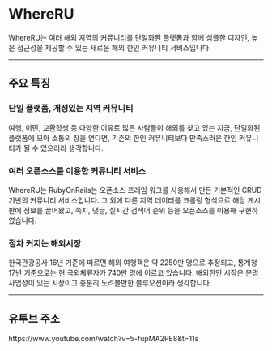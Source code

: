 <h1>WhereRU</h1>
<p>WhereRU는 여러 해외 지역의 커뮤니티를 단일화된 플랫폼과 함께 심플한 디자인, 높은 접근성을 제공할 수 있는 새로운 해외 한인 커뮤니티 서비스입니다. </p>

<hr>

<h2>주요 특징</h2>

<h3>단일 플랫폼, 개성있는 지역 커뮤니티</h3>
<p> 여행, 이민, 교환학생 등 다양한 이유로 많은 사람들이 해외를 찾고 있는 지금,
단일화된 플랫폼에 모아 소통의 장을 연다면, 기존의 한인 커뮤니티보다 만족스러운
한인 커뮤니티가 될 수 있으리라 생각합니다. </p>

<h3> 여러 오픈소스를 이용한 커뮤니티 서비스</h3>
<p> WhereRU는 RubyOnRails는 오픈소스 프레임 워크를 사용해서 만든 기본적인 CRUD 기반의 커뮤니티 서비스입니다.
그 외에 다른 지역 데이터를 크롤링 형식으로 해당 게시판에 정보를 끌어왔고,
쪽지, 댓글, 실시간 검색어 순위 등을 오픈소스를 이용해 구현하였습니다.</p>

<h3>점차 커지는 해외시장</h3>
<p>한국관광공사 16년 기준에 따르면 해외 여행객은 약 2250만 명으로 추정되고, 통계청 17년 기준으로는 현 국외체류자가 740만 명에 이르고 있습니다.
해외한인 시장은 분명 사업성이 있는 시장이고 충분히 노려볼만한 블루오션이라 생각합니다. </p>

<hr>

<h2><strong>유투브 주소</strong></h2>
<p>https://www.youtube.com/watch?v=5-fupMA2PE8&t=11s</p>
